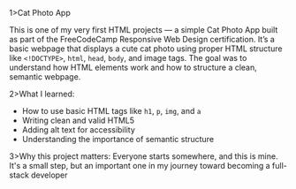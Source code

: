 1>Cat Photo App 

This is one of my very first HTML projects — a simple Cat Photo App built as part of
the FreeCodeCamp Responsive Web Design certification.
It’s a basic webpage that displays a cute cat photo using proper HTML structure like
`<!DOCTYPE>`, `html`, `head`, `body`, and image tags. The goal was to understand how
HTML elements work and how to structure a clean, semantic webpage.

2>What I learned:
- How to use basic HTML tags like `h1`, `p`, `img`, and `a`
- Writing clean and valid HTML5
- Adding alt text for accessibility
- Understanding the importance of semantic structure

 3>Why this project matters:
Everyone starts somewhere, and this is mine. It's a small step, but an important one
in my journey toward becoming a full-stack developer
